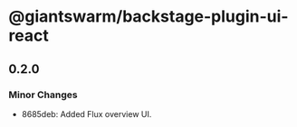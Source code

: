 # @giantswarm/backstage-plugin-ui-react

## 0.2.0

### Minor Changes

- 8685deb: Added Flux overview UI.
